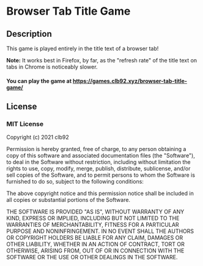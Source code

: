 # Browser Tab Title Game

## Description

This game is played entirely in the title text of a browser tab!

**Note:** It works best in Firefox, by far, as the "refresh rate" of the title text on tabs in Chrome is noticeably slower.

#### You can play the game at https://games.clb92.xyz/browser-tab-title-game/

## License

### MIT License

Copyright (c) 2021 clb92

Permission is hereby granted, free of charge, to any person obtaining a copy
of this software and associated documentation files (the "Software"), to deal
in the Software without restriction, including without limitation the rights
to use, copy, modify, merge, publish, distribute, sublicense, and/or sell
copies of the Software, and to permit persons to whom the Software is
furnished to do so, subject to the following conditions:

The above copyright notice and this permission notice shall be included in all
copies or substantial portions of the Software.

THE SOFTWARE IS PROVIDED "AS IS", WITHOUT WARRANTY OF ANY KIND, EXPRESS OR
IMPLIED, INCLUDING BUT NOT LIMITED TO THE WARRANTIES OF MERCHANTABILITY,
FITNESS FOR A PARTICULAR PURPOSE AND NONINFRINGEMENT. IN NO EVENT SHALL THE
AUTHORS OR COPYRIGHT HOLDERS BE LIABLE FOR ANY CLAIM, DAMAGES OR OTHER
LIABILITY, WHETHER IN AN ACTION OF CONTRACT, TORT OR OTHERWISE, ARISING FROM,
OUT OF OR IN CONNECTION WITH THE SOFTWARE OR THE USE OR OTHER DEALINGS IN THE
SOFTWARE.
